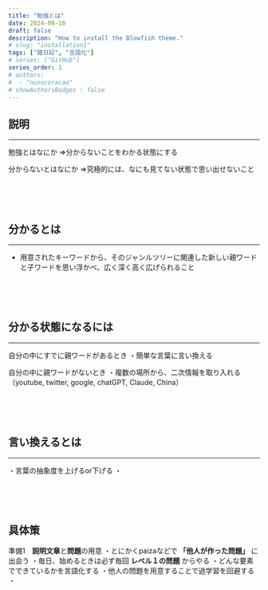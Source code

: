 ```yaml
---
title: "勉強とは"
date: 2024-08-10
draft: false
description: "How to install the Blowfish theme."
# slug: "installation1"
tags: ["雑日記", "言語化"]
# series: ["GitHub"]
series_order: 1
# authors:
#  - "nunocoracao"
# showAuthorsBadges : false 
---
```






## 説明
___


勉強とはなにか
⇒分からないことをわかる状態にする 


分からないとはなにか
⇒究極的には、なにも見てない状態で思い出せないこと




<br><br><br>
## 分かるとは
___


- 用意されたキーワードから、そのジャンルツリーに関連した新しい親ワードと子ワードを思い浮かべ、広く深く高く広げられること





<br><br><br>
## 分かる状態になるには
___


自分の中にすでに親ワードがあるとき
・簡単な言葉に言い換える


自分の中に親ワードがないとき
・複数の場所から、二次情報を取り入れる（youtube, twitter, google, chatGPT, Claude, China）




<br><br><br>
## 言い換えるとは
___
・言葉の抽象度を上げるor下げる
・




<br><br><br>
## 具体策


準備1　**説明文章**と**問題**の用意
・とにかくpaizaなどで **「他人が作った問題」** に出会う
・毎日、始めるときは必ず毎回 **レベル１の問題** からやる
・どんな要素でできているかを言語化する
・他人の問題を用意することで過学習を回避する
・